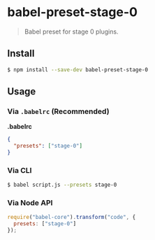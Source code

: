 # babel-preset-stage-0

> Babel preset for stage 0 plugins.

## Install

```sh
$ npm install --save-dev babel-preset-stage-0
```

## Usage

### Via `.babelrc` (Recommended)

**.babelrc**

```json
{
  "presets": ["stage-0"]
}
```

### Via CLI

```sh
$ babel script.js --presets stage-0
```

### Via Node API

```javascript
require("babel-core").transform("code", {
  presets: ["stage-0"]
});
```
